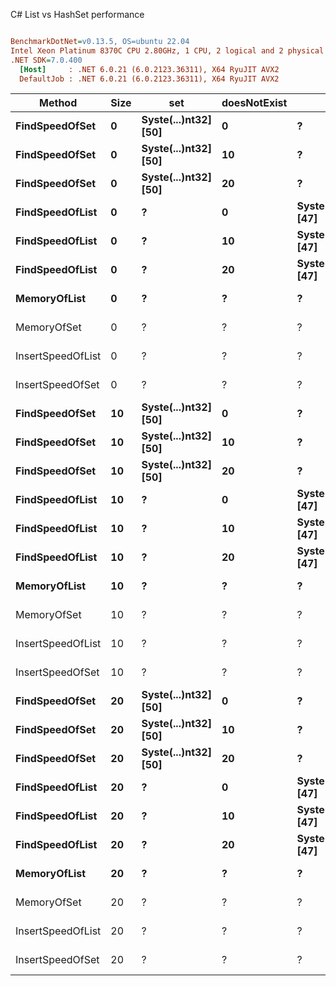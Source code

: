 C# List vs HashSet performance
``` ini

BenchmarkDotNet=v0.13.5, OS=ubuntu 22.04
Intel Xeon Platinum 8370C CPU 2.80GHz, 1 CPU, 2 logical and 2 physical cores
.NET SDK=7.0.400
  [Host]     : .NET 6.0.21 (6.0.2123.36311), X64 RyuJIT AVX2
  DefaultJob : .NET 6.0.21 (6.0.2123.36311), X64 RyuJIT AVX2


```
|            Method | Size |                  set | doesNotExist |                 list |       Mean |     Error |    StdDev |   Gen0 | Allocated |
|------------------ |----- |--------------------- |------------- |--------------------- |-----------:|----------:|----------:|-------:|----------:|
|    **FindSpeedOfSet** |    **0** | **Syste(...)nt32] [50]** |            **0** |                    **?** |   **4.604 ns** | **0.0165 ns** | **0.0137 ns** |      **-** |         **-** |
|    **FindSpeedOfSet** |    **0** | **Syste(...)nt32] [50]** |           **10** |                    **?** |   **4.611 ns** | **0.0149 ns** | **0.0132 ns** |      **-** |         **-** |
|    **FindSpeedOfSet** |    **0** | **Syste(...)nt32] [50]** |           **20** |                    **?** |   **4.589 ns** | **0.0167 ns** | **0.0156 ns** |      **-** |         **-** |
|   **FindSpeedOfList** |    **0** |                    **?** |            **0** | **Syste(...)nt32] [47]** |   **6.178 ns** | **0.0030 ns** | **0.0028 ns** |      **-** |         **-** |
|   **FindSpeedOfList** |    **0** |                    **?** |           **10** | **Syste(...)nt32] [47]** |   **9.530 ns** | **0.0938 ns** | **0.0831 ns** |      **-** |         **-** |
|   **FindSpeedOfList** |    **0** |                    **?** |           **20** | **Syste(...)nt32] [47]** |   **9.536 ns** | **0.0292 ns** | **0.0244 ns** |      **-** |         **-** |
|      **MemoryOfList** |    **0** |                    **?** |            **?** |                    **?** |  **11.140 ns** | **0.2157 ns** | **0.2018 ns** | **0.0013** |      **32 B** |
|       MemoryOfSet |    0 |                    ? |            ? |                    ? |   9.718 ns | 0.2182 ns | 0.1934 ns | 0.0025 |      64 B |
| InsertSpeedOfList |    0 |                    ? |            ? |                    ? |  25.751 ns | 0.3568 ns | 0.3338 ns | 0.0029 |      72 B |
|  InsertSpeedOfSet |    0 |                    ? |            ? |                    ? |  40.333 ns | 0.6656 ns | 0.6226 ns | 0.0067 |     168 B |
|    **FindSpeedOfSet** |   **10** | **Syste(...)nt32] [50]** |            **0** |                    **?** |   **4.602 ns** | **0.0125 ns** | **0.0117 ns** |      **-** |         **-** |
|    **FindSpeedOfSet** |   **10** | **Syste(...)nt32] [50]** |           **10** |                    **?** |   **4.617 ns** | **0.0309 ns** | **0.0289 ns** |      **-** |         **-** |
|    **FindSpeedOfSet** |   **10** | **Syste(...)nt32] [50]** |           **20** |                    **?** |   **5.667 ns** | **0.0040 ns** | **0.0038 ns** |      **-** |         **-** |
|   **FindSpeedOfList** |   **10** |                    **?** |            **0** | **Syste(...)nt32] [47]** |   **6.211 ns** | **0.0038 ns** | **0.0036 ns** |      **-** |         **-** |
|   **FindSpeedOfList** |   **10** |                    **?** |           **10** | **Syste(...)nt32] [47]** |   **8.175 ns** | **0.0106 ns** | **0.0099 ns** |      **-** |         **-** |
|   **FindSpeedOfList** |   **10** |                    **?** |           **20** | **Syste(...)nt32] [47]** |   **9.521 ns** | **0.0719 ns** | **0.0672 ns** |      **-** |         **-** |
|      **MemoryOfList** |   **10** |                    **?** |            **?** |                    **?** |  **17.677 ns** | **0.3419 ns** | **0.4446 ns** | **0.0038** |      **96 B** |
|       MemoryOfSet |   10 |                    ? |            ? |                    ? |  40.875 ns | 0.8378 ns | 1.2280 ns | 0.0117 |     296 B |
| InsertSpeedOfList |   10 |                    ? |            ? |                    ? |  95.492 ns | 1.3551 ns | 1.1316 ns | 0.0086 |     216 B |
|  InsertSpeedOfSet |   10 |                    ? |            ? |                    ? | 241.134 ns | 2.8134 ns | 2.4940 ns | 0.0262 |     664 B |
|    **FindSpeedOfSet** |   **20** | **Syste(...)nt32] [50]** |            **0** |                    **?** |   **4.597 ns** | **0.0232 ns** | **0.0217 ns** |      **-** |         **-** |
|    **FindSpeedOfSet** |   **20** | **Syste(...)nt32] [50]** |           **10** |                    **?** |   **4.606 ns** | **0.0213 ns** | **0.0199 ns** |      **-** |         **-** |
|    **FindSpeedOfSet** |   **20** | **Syste(...)nt32] [50]** |           **20** |                    **?** |   **4.619 ns** | **0.0179 ns** | **0.0149 ns** |      **-** |         **-** |
|   **FindSpeedOfList** |   **20** |                    **?** |            **0** | **Syste(...)nt32] [47]** |   **6.759 ns** | **0.0104 ns** | **0.0097 ns** |      **-** |         **-** |
|   **FindSpeedOfList** |   **20** |                    **?** |           **10** | **Syste(...)nt32] [47]** |   **8.174 ns** | **0.0071 ns** | **0.0063 ns** |      **-** |         **-** |
|   **FindSpeedOfList** |   **20** |                    **?** |           **20** | **Syste(...)nt32] [47]** |   **9.529 ns** | **0.0148 ns** | **0.0139 ns** |      **-** |         **-** |
|      **MemoryOfList** |   **20** |                    **?** |            **?** |                    **?** |  **19.477 ns** | **0.1696 ns** | **0.1417 ns** | **0.0054** |     **136 B** |
|       MemoryOfSet |   20 |                    ? |            ? |                    ? |  51.833 ns | 0.7021 ns | 0.6568 ns | 0.0194 |     488 B |
| InsertSpeedOfList |   20 |                    ? |            ? |                    ? | 138.243 ns | 1.4020 ns | 1.3114 ns | 0.0145 |     368 B |
|  InsertSpeedOfSet |   20 |                    ? |            ? |                    ? | 444.201 ns | 8.7206 ns | 8.5648 ns | 0.0520 |    1312 B |

